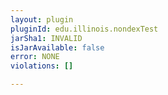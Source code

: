 ```yaml
---
layout: plugin
pluginId: edu.illinois.nondexTest
jarSha1: INVALID
isJarAvailable: false
error: NONE
violations: []

---
```

